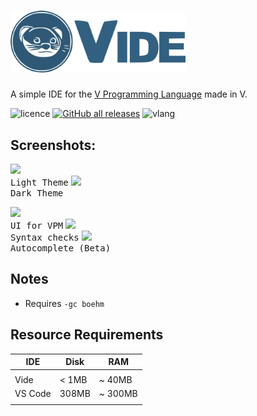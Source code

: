 # <img src="./src/assets/ezgif.com-gif-maker(5).png" width="280px"> 

 A simple IDE for the [V Programming Language](https://vlang.io/) made in V.

![licence](http://img.shields.io/badge/licence-MIT-blue?style=for-the-badge)
[![GitHub all releases](http://img.shields.io/github/downloads/IsaiahPatton/Vide/total?style=for-the-badge)](https://github.com/IsaiahPatton/Vide/releases)
![vlang](http://img.shields.io/badge/V-0.2.4-%236d8fc5?style=for-the-badge) 
    </h1>

<div></div>

## Screenshots:

<kbd><img src="https://user-images.githubusercontent.com/16439221/154627315-7d7651ca-6a92-4e1b-afb4-64c12c06ee5e.png" height="230px"><br>Light Theme</kbd>
<kbd><img src="https://user-images.githubusercontent.com/16439221/154627409-0a7c2d22-0557-4d9d-9cd2-ecc7a4e9be66.png" height="230px"><br>Dark Theme</kbd><br>


<kbd><img src="https://user-images.githubusercontent.com/16439221/154629365-4f1f3fa5-f68f-4e7c-85b2-3b967ddc473f.png" height="110px"><br>UI for VPM</kbd>
<kbd><img src="https://user-images.githubusercontent.com/16439221/154628989-01d3d44e-2fd2-443b-9be1-bd7cf6a7b1bf.png" height="110px"><br>Syntax checks</kbd>
<kbd><img src="https://user-images.githubusercontent.com/16439221/154629544-5522f4f0-2066-4cf4-bd32-8bdc8823dbf2.png" height="110px"><br>Autocomplete (Beta)</kbd>


## Notes
- Requires `-gc boehm`

## Resource Requirements

| IDE     | Disk    | RAM     |
|---------|---------|---------|
|         |         |         |
| Vide    | < 1MB   | ~ 40MB  |
| VS Code | 308MB   | ~ 300MB |
|         |         |         |
